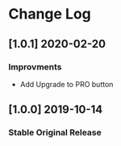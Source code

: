 # Change Log

## [1.0.1] 2020-02-20
### Improvments
- Add Upgrade to PRO button


## [1.0.0] 2019-10-14
### Stable Original Release
